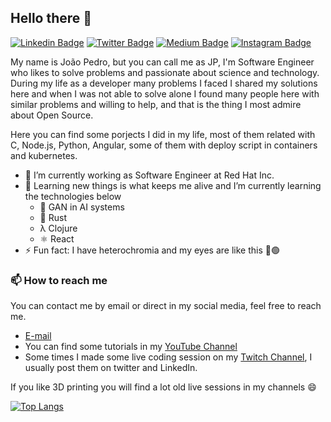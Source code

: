 ## Hello there 👋
[![Linkedin Badge](https://img.shields.io/badge/-LinkedIn-blue?style=for-the-badge&logo=LinkedIn&logoColor=white)](https://www.linkedin.com/in/joaopedropp)
[![Twitter Badge](https://img.shields.io/badge/-Twitter-1ca0f1?style=for-the-badge&logo=Twitter&logoColor=white)](https://twitter.com/johnnypeterpp)
[![Medium Badge](https://img.shields.io/badge/-Medium-000?style=for-the-badge&logo=Medium&logoColor=white)](https://medium.com/@joaopedropp)
[![Instagram Badge](https://img.shields.io/badge/-Instagram-C13584?style=for-the-badge&logo=Instagram&logoColor=white)](https://www.instagram.com/johnnypeterpp)

My name is João Pedro, but you can call me as JP, I'm Software Engineer who likes to solve problems and passionate about science and technology. During my life as a developer many problems I faced I shared my solutions here and when I was not able to solve alone I found many people here with similar problems and willing to help, and that is the thing I most admire about Open Source.

Here you can find some porjects I did in my life, most of them related with C, Node.js, Python, Angular, some of them with deploy script in containers and kubernetes.

- 🔭 I’m currently working as Software Engineer at Red Hat Inc.
- 🌱 Learning new things is what keeps me alive and I’m currently learning the technologies below
  - 🧬 GAN in AI systems
  - 🦀 Rust
  - λ Clojure
  - ⚛ React
- ⚡ Fun fact: I have heterochromia and my eyes are like this 🔵🟢

### 📫 How to reach me

You can contact me by email or direct in my social media, feel free to reach me.
- <a href="mailto:poloniponce@protonmail.ch">E-mail</a>
- You can find some tutorials in my [YouTube Channel](https://www.youtube.com/user/katmagal)
- Some times I made some live coding session on my [Twitch Channel](https://www.twitch.tv/johnnypeterpp), I usually post them on twitter and LinkedIn.

If you like 3D printing you will find a lot old live sessions in my channels 😄

[![Top Langs](https://github-readme-stats.vercel.app/api/top-langs/?username=joaopedropp&exclude_repo=TCC,k8-workshop,neoshop,Market-Share-Study,Preditor-de-Sucessos-Inteligente,Rijksmuseum-Color-Study,Demo-NLP-Flask&langs_count=6&layout=compact&hide=Jupyter%20Notebook,html,css)](https://github.com/anuraghazra/github-readme-stats)


<!--
Here are some ideas to get you started:

- 🔭 I’m currently working on ...
- 🌱 I’m currently learning ...
- 👯 I’m looking to collaborate on ...
- 🤔 I’m looking for help with ...
- 💬 Ask me about ...
- 📫 How to reach me: ...
- 😄 Pronouns: ...
- ⚡ Fun fact: ...
-->
